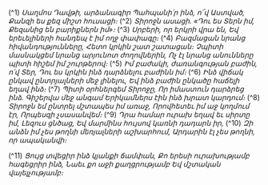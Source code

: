
(^1) _Սաղմոս Դավթի, արձանագիր
Պահպանի՛ր ինձ, ո՜վ Աստված,
Քանզի ես քեզ միշտ հուսացի։_
(^2) _Տիրոջն ասացի. «Դու ես Տերն իմ,
Քեզանից են բարիքներն իմ»։_
(^3) _Սրբերի, որ երկրի վրա են,
Եվ երեւելիների հանդեպ է իմ ողջ փափագը։_
(^4) _Բազմացան նրանց հիվանդությունները,
Հետո կրկին շատ շատացան։
Չպիտի մասնակցեմ նրանց արյունոտ ժողովներին,
Ոչ էլ նրանց անունները պիտի հիշեմ իմ շուրթերով։_
(^5) _Իմ բաժակի, ժառանգության բաժին, ո՛վ Տեր,
Դու ես կրկին ինձ դարձնելու բաժինն իմ։_
(^6) _Ինձ վիճակ ընկավ ընտրյալների մեջ լինելու,
Եվ ինձ բաժին ընկածը հաճելի եղավ ինձ։_
(^7) _Պիտի օրհներգեմ Տիրոջը,
Որ իմաստուն դարձրեց ինձ.
Գիշերվա մեջ անգամ
Երիկամներս էին ինձ խրատ կարդում։_
(^8) _Տիրոջն եմ ընտրել մշտապես իմ առաջ,
Որովհետեւ իմ աջ կողմում էր,
Որպեսզի չսասանվեմ։_
(^9) _Դրա համար ուրախ եղավ եւ սիրտը իմ,
Լեզուս ցնծաց,
Եվ մարմինս հույսով կառնի դադարն իր,_
(^10) _Զի անձն իմ չես թողնի մեռյալների աշխարհում,
Արդարին էլ չես թողնի, որ ապականվի։_


(^11) _Ցույց տվեցիր ինձ կյանքի ճամփան,
Քո երեսի ուրախությամբ հագեցրիր ինձ,
Նաեւ քո աջի քաղցրությամբ
Եվ մշտական վայելչությամբ։_
